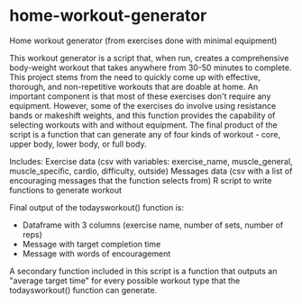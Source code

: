 # home-workout-generator

Home workout generator (from exercises done with minimal equipment)

This workout generator is a script that, when run, creates a comprehensive body-weight workout that takes anywhere from 30-50 minutes to complete. This project stems from the need to quickly come up with effective, thorough, and non-repetitive workouts that are doable at home.
An important component is that most of these exercises don't require any equipment. However, some of the exercises do involve using resistance bands or makeshift weights, and this function provides the capability of selecting workouts with and without equipment.
The final product of the script is a function that can generate any of four kinds of workout - core, upper body, lower body, or full body.


Includes:
Exercise data (csv with variables: exercise_name, muscle_general, muscle_specific, cardio, difficulty, outside)
Messages data (csv with a list of encouraging messages that the function selects from)
R script to write functions to generate workout

Final output of the todaysworkout() function is:

- Dataframe with 3 columns (exercise name, number of sets, number of reps)
- Message with target completion time
- Message with words of encouragement

A secondary function included in this script is a function that outputs an "average target time" for every possible workout type that the todaysworkout() function can generate.
